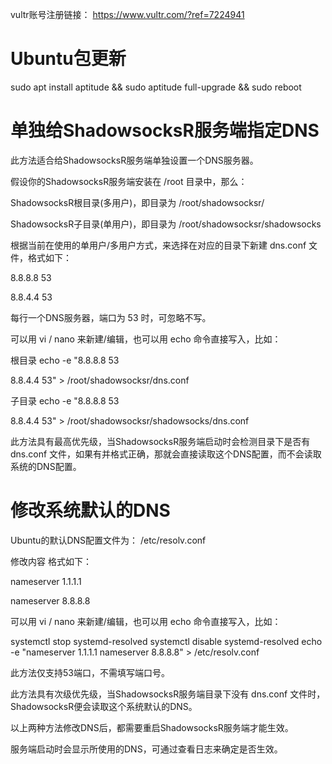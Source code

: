 vultr账号注册链接： https://www.vultr.com/?ref=7224941



# Ubuntu包更新

sudo apt install aptitude && sudo aptitude full-upgrade && sudo reboot


# 单独给ShadowsocksR服务端指定DNS

此方法适合给ShadowsocksR服务端单独设置一个DNS服务器。

假设你的ShadowsocksR服务端安装在 /root 目录中，那么：

ShadowsocksR根目录(多用户)，即目录为 /root/shadowsocksr/

ShadowsocksR子目录(单用户)，即目录为 /root/shadowsocksr/shadowsocks

根据当前在使用的单用户/多用户方式，来选择在对应的目录下新建 dns.conf 文件，格式如下：

8.8.8.8 53

8.8.4.4 53

每行一个DNS服务器，端口为 53 时，可忽略不写。

可以用 vi / nano 来新建/编辑，也可以用 echo 命令直接写入，比如：

根目录
echo -e "8.8.8.8 53

8.8.4.4 53" > /root/shadowsocksr/dns.conf

子目录
echo -e "8.8.8.8 53

8.8.4.4 53" > /root/shadowsocksr/shadowsocks/dns.conf

此方法具有最高优先级，当ShadowsocksR服务端启动时会检测目录下是否有 dns.conf 文件，如果有并格式正确，那就会直接读取这个DNS配置，而不会读取系统的DNS配置。


# 修改系统默认的DNS

Ubuntu的默认DNS配置文件为： /etc/resolv.conf

修改内容 格式如下：

nameserver 1.1.1.1

nameserver 8.8.8.8

可以用 vi / nano 来新建/编辑，也可以用 echo 命令直接写入，比如：

systemctl stop systemd-resolved
systemctl disable systemd-resolved
echo -e "nameserver 1.1.1.1
nameserver 8.8.8.8" > /etc/resolv.conf

此方法仅支持53端口，不需填写端口号。

此方法具有次级优先级，当ShadowsocksR服务端目录下没有 dns.conf 文件时，ShadowsocksR便会读取这个系统默认的DNS。


以上两种方法修改DNS后，都需要重启ShadowsocksR服务端才能生效。

服务端启动时会显示所使用的DNS，可通过查看日志来确定是否生效。






